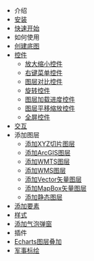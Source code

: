 - 介绍
 - [安装](/guide/install.md)
 - [快速开始](/guide/quickstart.md)
- 如何使用
 - [创建底图](/guide/creatMap.md)
 - [控件](/guide/creatControl.md)
    - [放大缩小控件](/api/control/zoom.md)
    - [右键菜单控件](/api/control/contextMenu.md)
    - [图层对比控件](/api/control/compareLayer.md)
    - [旋转控件](/api/control/rotateControl.md)
    - [图层加载进度控件](/api/control/loading.md)
    - [图层平移缩放控件](/api/control/bZoomSlider.md)
    - [全屏控件](/api/control/fullScreen.md)
 - [交互](/guide/creatInteraction.md)
  - 添加图层
    - [添加XYZ切片图层](/guide/layer/xyz.md)
    - [添加ArcGIS图层](/guide/layer/arcgis.md)
    - [添加WMTS图层](/guide/layer/wmts.md)
    - [添加WMS图层](/guide/layer/wms.md)
    - [添加Vector矢量图层](/guide/layer/vector.md)
    - [添加MapBox矢量图层](/guide/layer/mapbox.md)
    - [添加静态图层](/guide/layer/static.md)
 - [添加要素](/guide/addFeature.md)
 - [样式](/guide/style.md)
 - [添加气泡弹窗](/guide/addPopver.md)
- 插件
 - [Echarts图层叠加]()
 - [军事标绘]()
